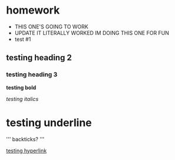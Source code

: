 # homework

+ THIS ONE'S GOING TO WORK
+ UPDATE IT LITERALLY WORKED IM DOING THIS ONE FOR FUN
+ test #1

## testing heading 2

### testing heading 3

**testing bold**

*testing italics*

testing underline
=================

''' backticks? '''

[testing hyperlink](https://github.com/iankorf/MCB185-legacy/tree/main/unit0_tools_of_the_trade)